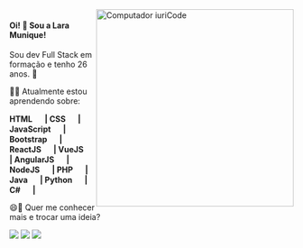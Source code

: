 <img src="https://cdn3d.iconscout.com/3d/premium/thumb/development-3981411-3297349.png" min-width="100px" max-width="100px" width="350px" align="right" alt="Computador iuriCode">

#### Oi! 👋 Sou a Lara Munique! 

Sou dev Full Stack em formação e tenho 26 anos. :rocket:

:woman_technologist: Atualmente estou aprendendo sobre: <br />
<strong>
<p>
   HTML <img src="https://cdn.jsdelivr.net/gh/devicons/devicon/icons/html5/html5-original.svg" height= '15px' width= '15px'/> |
   CSS <img src="https://cdn.jsdelivr.net/gh/devicons/devicon/icons/css3/css3-original.svg" height= '15px' width= '15px'/> |
   JavaScript <img src="https://cdn.jsdelivr.net/gh/devicons/devicon/icons/javascript/javascript-original.svg" height= '15px' width= '15px'/> |
   Bootstrap <img src="https://cdn.jsdelivr.net/gh/devicons/devicon/icons/bootstrap/bootstrap-plain.svg" height= '15px' width= '15px'/> |
   ReactJS <img src="https://cdn.jsdelivr.net/gh/devicons/devicon/icons/react/react-original.svg" height= '15px' width= '15px'/> |
   VueJS <img src="https://cdn.jsdelivr.net/gh/devicons/devicon/icons/vuejs/vuejs-original.svg" height= '15px' width= '15px'/> |
   AngularJS <img src="https://cdn.jsdelivr.net/gh/devicons/devicon/icons/angularjs/angularjs-original.svg" height= '15px' width= '15px'/> | <br>
   NodeJS <img src="https://cdn.jsdelivr.net/gh/devicons/devicon/icons/nodejs/nodejs-plain.svg" height= '15px' width= '15px'/> |
   PHP <img src="https://cdn.jsdelivr.net/gh/devicons/devicon/icons/php/php-plain.svg" height= '15px' width= '15px'/> |
   Java <img src="https://cdn.jsdelivr.net/gh/devicons/devicon/icons/java/java-original.svg" height= '15px' width= '15px'/> |
   Python <img src="https://cdn.jsdelivr.net/gh/devicons/devicon/icons/python/python-original.svg" height= '15px' width= '15px'/> |
   C# <img src="https://cdn.jsdelivr.net/gh/devicons/devicon/icons/csharp/csharp-original.svg" height= '15px' width= '15px'/> |
</p>
</strong>

😄💬 Quer me conhecer mais e trocar uma ideia? 
</p>  
  <a href="#" alt="Linkedin">
  <a href="https://www.linkedin.com/in/lara-munique-almeida/" target="_blank"><img src="https://img.shields.io/badge/LinkedIn-0077B5?style=for-the-badge&logo=linkedin&logoColor=white" target="_blank"></a>
    
  <a href="#" alt="Gmail">
  <a href = "mailto:laramunique.a@gmail.com"><img src="https://img.shields.io/badge/Gmail-D14836?style=for-the-badge&logo=gmail&logoColor=white" target="_blank"></a>

  <a href="#" alt="Instagram">
  <a href="https://www.instagram.com/laramunique.a/" target="_blank"><img src="https://img.shields.io/badge/Instagram-E4405F?style=for-the-badge&logo=instagram&logoColor=white" target="_blank"></a>
